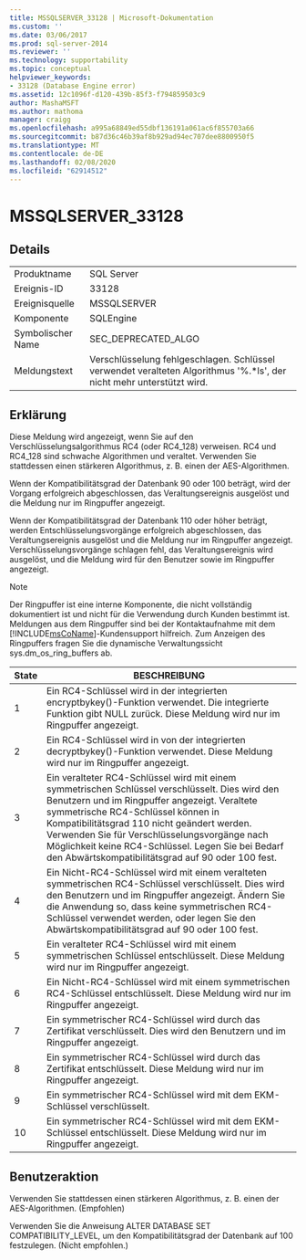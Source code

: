 ```yaml
---
title: MSSQLSERVER_33128 | Microsoft-Dokumentation
ms.custom: ''
ms.date: 03/06/2017
ms.prod: sql-server-2014
ms.reviewer: ''
ms.technology: supportability
ms.topic: conceptual
helpviewer_keywords:
- 33128 (Database Engine error)
ms.assetid: 12c1096f-d120-439b-85f3-f794859503c9
author: MashaMSFT
ms.author: mathoma
manager: craigg
ms.openlocfilehash: a995a68849ed55dbf136191a061ac6f855703a66
ms.sourcegitcommit: b87d36c46b39af8b929ad94ec707dee8800950f5
ms.translationtype: MT
ms.contentlocale: de-DE
ms.lasthandoff: 02/08/2020
ms.locfileid: "62914512"
---
```

# <a name="mssqlserver_33128"></a>MSSQLSERVER_33128
    
## <a name="details"></a>Details  
  
|||  
|-|-|  
|Produktname|SQL Server|  
|Ereignis-ID|33128|  
|Ereignisquelle|MSSQLSERVER|  
|Komponente|SQLEngine|  
|Symbolischer Name|SEC_DEPRECATED_ALGO|  
|Meldungstext|Verschlüsselung fehlgeschlagen. Schlüssel verwendet veralteten Algorithmus '%.*ls', der nicht mehr unterstützt wird.|  
  
## <a name="explanation"></a>Erklärung  
 Diese Meldung wird angezeigt, wenn Sie auf den Verschlüsselungsalgorithmus RC4 (oder RC4_128) verweisen. RC4 und RC4_128 sind schwache Algorithmen und veraltet. Verwenden Sie stattdessen einen stärkeren Algorithmus, z. B. einen der AES-Algorithmen.  
  
 Wenn der Kompatibilitätsgrad der Datenbank 90 oder 100 beträgt, wird der Vorgang erfolgreich abgeschlossen, das Veraltungsereignis ausgelöst und die Meldung nur im Ringpuffer angezeigt.  
  
 Wenn der Kompatibilitätsgrad der Datenbank 110 oder höher beträgt, werden Entschlüsselungsvorgänge erfolgreich abgeschlossen, das Veraltungsereignis ausgelöst und die Meldung nur im Ringpuffer angezeigt. Verschlüsselungsvorgänge schlagen fehl, das Veraltungsereignis wird ausgelöst, und die Meldung wird für den Benutzer sowie im Ringpuffer angezeigt.  
  
> [!NOTE]  
>  Der Ringpuffer ist eine interne Komponente, die nicht vollständig dokumentiert ist und nicht für die Verwendung durch Kunden bestimmt ist. Meldungen aus dem Ringpuffer sind bei der Kontaktaufnahme mit dem [!INCLUDE[msCoName](../../includes/msconame-md.md)]-Kundensupport hilfreich. Zum Anzeigen des Ringpuffers fragen Sie die dynamische Verwaltungssicht sys.dm_os_ring_buffers ab.  
  
|State|BESCHREIBUNG|  
|-----------|-----------------|  
|1|Ein RC4-Schlüssel wird in der integrierten encryptbykey()-Funktion verwendet. Die integrierte Funktion gibt NULL zurück. Diese Meldung wird nur im Ringpuffer angezeigt.|  
|2|Ein RC4-Schlüssel wird in von der integrierten decryptbykey()-Funktion verwendet. Diese Meldung wird nur im Ringpuffer angezeigt.|  
|3|Ein veralteter RC4-Schlüssel wird mit einem symmetrischen Schlüssel verschlüsselt. Dies wird den Benutzern und im Ringpuffer angezeigt. Veraltete symmetrische RC4-Schlüssel können in Kompatibilitätsgrad 110 nicht geändert werden. Verwenden Sie für Verschlüsselungsvorgänge nach Möglichkeit keine RC4-Schlüssel. Legen Sie bei Bedarf den Abwärtskompatibilitätsgrad auf 90 oder 100 fest.|  
|4|Ein Nicht-RC4-Schlüssel wird mit einem veralteten symmetrischen RC4-Schlüssel verschlüsselt. Dies wird den Benutzern und im Ringpuffer angezeigt. Ändern Sie die Anwendung so, dass keine symmetrischen RC4-Schlüssel verwendet werden, oder legen Sie den Abwärtskompatibilitätsgrad auf 90 oder 100 fest.|  
|5|Ein veralteter RC4-Schlüssel wird mit einem symmetrischen Schlüssel entschlüsselt. Diese Meldung wird nur im Ringpuffer angezeigt.|  
|6|Ein Nicht-RC4-Schlüssel wird mit einem symmetrischen RC4-Schlüssel entschlüsselt. Diese Meldung wird nur im Ringpuffer angezeigt.|  
|7|Ein symmetrischer RC4-Schlüssel wird durch das Zertifikat verschlüsselt. Dies wird den Benutzern und im Ringpuffer angezeigt.|  
|8|Ein symmetrischer RC4-Schlüssel wird durch das Zertifikat entschlüsselt. Diese Meldung wird nur im Ringpuffer angezeigt.|  
|9|Ein symmetrischer RC4-Schlüssel wird mit dem EKM-Schlüssel verschlüsselt.|  
|10|Ein symmetrischer RC4-Schlüssel wird mit dem EKM-Schlüssel entschlüsselt. Diese Meldung wird nur im Ringpuffer angezeigt.|  
  
## <a name="user-action"></a>Benutzeraktion  
 Verwenden Sie stattdessen einen stärkeren Algorithmus, z. B. einen der AES-Algorithmen. (Empfohlen)  
  
 Verwenden Sie die Anweisung ALTER DATABASE SET COMPATIBILITY_LEVEL, um den Kompatibilitätsgrad der Datenbank auf 100 festzulegen. (Nicht empfohlen.)  
  
  
